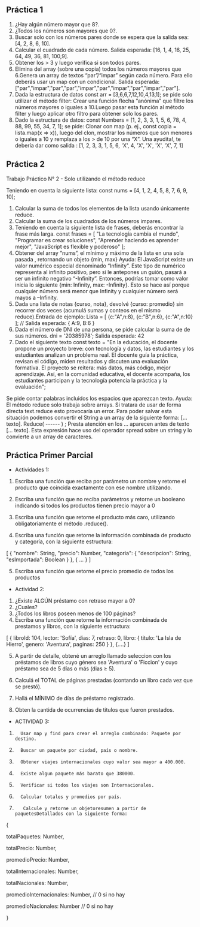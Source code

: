 ## Práctica 1

1. ¿Hay algún número mayor que 8?.
2. ¿Todos los números son mayores que 0?.
3. Buscar solo con los números pares donde se espera que la salida sea: [4, 2, 8, 6, 10].
4. Calcular el cuadrado de cada número. Salida esperada: [16, 1, 4, 16, 25, 64, 49, 36, 81, 100,9].
5. Obtener los > 3 y luego verifica si son todos pares.
6. Elimina del array (sobre una copia) todos los números mayores que 6.Genera un array de textos “par”/“impar” según cada número. Para ello deberás usar un map con un condicional. Salida esperada: ["par","impar","par","par","impar","par","impar","par","impar","par"].
7. Dada la estructura de datos const arr = [3,6,6,7,12,10,4,13,1]; se pide solo utilizar el método filter: Crear una función flecha “anónima” que filtre los números mayores o iguales a 10.Luego pasar esta función al método filter y luego aplicar otro filtro para obtener solo los pares.
8. Dado la estructura de datos: const Numbers = [1, 2, 3, 3, 1, 5, 6, 78, 4, 88, 99, 55, 34, 7, 1]; se pide: Clonar con map (p. ej., const copia = lista.map(x => x)), luego del clon, mostrar los números que son menores o iguales a 10 y remplaza a los > de 10 por una “X”. Una ayudita!, te debería dar como salida : [1, 2, 3, 3, 1, 5, 6, 'X', 4, 'X', 'X', 'X', 'X', 7, 1]

## Práctica 2

Trabajo Práctico N° 2 - Solo utilizando el método reduce

Teniendo en cuenta la siguiente lista: const nums = [4, 1, 2, 4, 5, 8, 7, 6, 9, 10];

1. Calcular la suma de todos los elementos de la lista usando únicamente reduce.
2. Calcular la suma de los cuadrados de los números impares.
3. Teniendo en cuenta la siguiente lista de frases, deberás encontrar la frase más larga.
   const frases = [
   "La tecnología cambia el mundo",
   "Programar es crear soluciones",
   "Aprender haciendo es aprender mejor",
   "JavaScript es flexible y poderoso"
   ];
4. Obtener del array “nums“, el mínimo y máximo de la lista en una sola pasada , retornando un objeto {min,
   max}
   Ayuda: El JavaScript existe un valor numérico especial denominado “Infinity”. Este tipo de numérico
   representa al infinito positivo, pero si le antepones un guión, pasará a ser un infinito negativo “-Infinity”.
   Entonces, podrías tomar como valor inicia lo siguiente {min: Infinity, max: -Infinity}. Esto se hace así porque
   cualquier número será menor que Infinity y cualquier número será mayos a –Infinity.
5. Dada una lista de notas {curso, nota}, devolvé {curso: promedio} sin recorrer dos veces (acumulá sumas y
   conteos en el mismo reduce).Entrada de ejemplo:
   Lista = [
   {c:"A",n:8},
   {c:"B",n:6},
   {c:"A",n:10}
   ]; // Salida esperada: { A:9, B:6 }
6. Dada el número de DNI de una persona, se pide calcular la suma de de sus números.
   dni = '20385978'; Salida esperada: 42
7. Dado el siguiente texto const texto = "En la educación, el docente propone un proyecto breve: con
   tecnología y datos, las estudiantes y los estudiantes analizan un problema real. El docente guía
   la práctica, revisan el código, miden resultados y discuten una evaluación formativa. El proyecto
   se reitera: más datos, más código, mejor aprendizaje. Así, en la comunidad educativa, el docente
   acompaña, los estudiantes participan y la tecnología potencia la práctica y la evaluación";

Se pide contar palabras incluidos los espacios que aparezcan texto.
Ayuda: El método reduce solo trabaja sobre arrays. Si tratara de usar de forma directa text.reduce esto
provocaría un error. Para poder salvar esta situación podemos convertir el String a un array de la siguiente
forma:
[… texto]. Reduce( ------ ) ;
Presta atención en los … aparecen antes de texto [… texto]. Esta expresión hace uso del operador spread
sobre un string y lo convierte a un array de caracteres.

## Práctica Primer Parcial

- Actividades 1:

1. Escriba una función que reciba por parámetro un nombre y retorne el producto que
   coincida exactamente con ese nombre utilizando.

2. Escriba una función que no reciba parámetros y retorne un booleano indicando si todos
   los productos tienen precio mayor a 0

3. Escriba una función que retorne el producto más caro, utilizando
   obligatoriamente el método .reduce().

4. Escriba una función que retorne la información combinada de producto y categoría,
   con la siguiente estructura:

[
{
"nombre": String,
"precio": Number,
"categoria": {
"descripcion": String,
"esImportada": Boolean
}
},
{ ... }
]

5. Escriba una función que retorne el precio promedio de todos los productos

- Actividad 2:

1. ¿Existe ALGÚN préstamo con retraso mayor a 0?
2. ¿Cuales?
3. ¿Todos los libros poseen menos de 100 páginas?
4. Escriba una función que retorne la información combinada de prestamos y libros,
   con la siguiente estructura:

[
{
libroId: 104,
lector: 'Sofía',
dias: 7,
retraso: 0,
libro: { titulo: 'La Isla de Hierro', genero: 'Aventura', paginas: 250 }
},
{....}
]

5. A partir de detalle, obtené un arreglo llamado seleccion con los préstamos de libros
   cuyo género sea 'Aventura' o 'Ficcion' y cuyo préstamo sea de 5 días o más (dias ≥ 5).

6. Calculá el TOTAL de páginas prestadas (contando un libro cada vez que se prestó).

7. Hallá el MÍNIMO de días de préstamo registrado.

8. Obten la cantida de ocurrencias de titulos que fueron prestados.

- ACTIVIDAD 3:

1.       Usar map y find para crear el arreglo combinado: Paquete por destino.

2.       Buscar un paquete por ciudad, país o nombre.

3.       Obtener viajes internacionales cuyo valor sea mayor a 400.000.

4.       Existe algun paquete más barato que 380000.

5.       Verificar si todos los viajes son Internacionales.

6.       Calcular totales y promedios por país.

7.        Calcule y retorne un objetoresumen a partir de paquetesDetallados con la siguiente forma:

{

totalPaquetes: Number,

totalPrecio: Number,

promedioPrecio: Number,

totalInternacionales: Number,

totalNacionales: Number,

promedioInternacionales: Number, // 0 si no hay

promedioNacionales: Number // 0 si no hay

}
